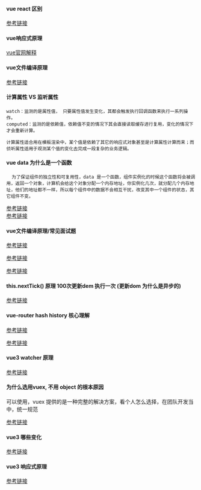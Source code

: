 #### vue react 区别

[参考链接](https://blog.csdn.net/xgangzai/article/details/115301290)

#### vue响应式原理

  [vue官网解释](https://cn.vuejs.org/v2/guide/reactivity.html)


#### vue文件编译原理
 
  [参考链接](https://forum.vuejs.org/t/vue-js-vue-js/60884)

#### 计算属性 VS 监听属性
 
  ```
  watch：监测的是属性值， 只要属性值发生变化，其都会触发执行回调函数来执行一系列操作。
  computed：监测的是依赖值，依赖值不变的情况下其会直接读取缓存进行复用，变化的情况下才会重新计算。

  计算属性适合用在模板渲染中，某个值是依赖了其它的响应式对象甚至是计算属性计算而来；而侦听属性适用于观测某个值的变化去完成一段复杂的业务逻辑。
  ```


#### vue data 为什么是一个函数

```
  为了保证组件的独立性和可复用性，data 是一个函数，组件实例化的时候这个函数将会被调用，返回一个对象，计算机会给这个对象分配一个内存地址，你实例化几次，就分配几个内存地址，他们的地址都不一样，所以每个组件中的数据不会相互干扰，改变其中一个组件的状态，其它组件不变。
```

[参考链接](https://www.jianshu.com/p/b821d3401314)  
[参考链接](https://axiu.me/coding/why-vue-component-data-must-be-function/)

#### vue文件编译原理/常见面试题

  [参考链接](https://cloud.tencent.com/developer/article/1601614)
  
  [参考链接](https://github.com/berwin/Blog/issues/18)
  
  [参考链接](https://www.cnblogs.com/skywind/p/14653339.html#12-vuejs-%E5%8F%8C%E5%90%91%E7%BB%91%E5%AE%9A%E7%9A%84%E5%8E%9F%E7%90%86)
  
  
  
#### this.nextTick() 原理 100次更新dem 执行一次 (更新dom 为什么是异步的)

[参考链接](https://github.com/berwin/Blog/issues/22)


#### vue-router hash history 核心理解

[参考链接](https://juejin.cn/post/6921965450742431758)

[参考链接](https://www.jianshu.com/p/3b4abc20ae0f)


#### vue3 watcher 原理

[参考链接](https://originalix.github.io/2021/06/16/Vue3-%E6%BA%90%E7%A0%81%E8%A7%A3%E6%9E%90-%E5%8D%81-watch-%E7%9A%84%E5%AE%9E%E7%8E%B0%E5%8E%9F%E7%90%86/#)



#### 为什么选用vuex, 不用 object 的根本原因

可以使用，vuex 提供的是一种完整的解决方案，看个人怎么选择，在团队开发当中，统一规范

[参考链接](https://vuex.vuejs.org/zh/#%E4%BB%80%E4%B9%88%E6%83%85%E5%86%B5%E4%B8%8B%E6%88%91%E5%BA%94%E8%AF%A5%E4%BD%BF%E7%94%A8-vuex%EF%BC%9F)


#### vue3 哪些变化

[参考链接](https://v3.cn.vuejs.org/guide/migration/introduction.html#%E6%A6%82%E8%A7%88)

#### vue3 响应式原理

[参考链接](https://juejin.cn/post/6858899262596448270#heading-21)








